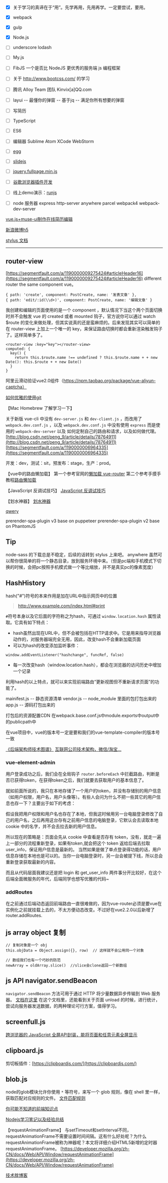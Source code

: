 
- [x] 关于学习的真谛在于“用”。先学再用，先用再学。一定要尝试，要用。
- [x] webpack
- [x] gulp
- [x] Node.js
- [ ] underscore lodash
- [ ] My.js
- [ ] FibJS 一个是否比 NodeJS 更优秀的服务端 js 编程框架
- [ ] 关于 http://www.bootcss.com/ 的学习
- [ ] 腾讯 Alloy Team 团队 Kinvix[a]QQ.com
- [ ] layui -- 最懂你的弹窗 -- 基于jq -- 满足你所有想要的弹窗
- [ ] 写简历
- [ ] TypeScript
- [ ] ES6
- [ ] 编辑器 Sublime Atom XCode WebStorm
- [ ] [egg](https://egghead.io/)
- [ ] [slidejs](http://slidesjs.com/)
- [ ] [jquery.fullpage.min.js](http://www.dowebok.com/demo/2014/77/)
- [ ] [谷歌浏览器插件开发](http://open.chrome.360.cn/extension_dev/overview.html)
- [ ] 线上demo演示：[runjs]()
- [ ] node 服务器 express http-server anywhere parcel webpack4 webpack-dev-server


[vue.js+muse-ui制作在线简历编辑](http://blog.csdn.net/YIDBoy/article/details/62045406)

[新浪微博h5](https://github.com/djyde/sinatine)

[stylus 文档](http://www.zhangxinxu.com/jq/stylus/)


-----

## router-view
[https://segmentfault.com/a/1190000009275424#articleHeader16](https://segmentfault.com/a/1190000009275424#articleHeader16)
different router the same component vue。
```
{ path: 'create', component: PostCreate, name: '发表文章' },
{ path: 'edit/:id(\\d+)', component: PostCreate, name: '编辑文章' }
```

我创建和编辑的页面使用的是一个 component ，默认情况下当这个两个页面切换时并不会触发 vue 的 created 或者 mounted 钩子，官方说你可以通过 watch $route 的变化来做处理，但其实说真的还是蛮麻烦的。后来发现其实可以简单的在 router-view 上加上一个唯一的 key，来保证路由切换时都会重新渲染触发钩子了。这样简单多了。
```
<router-view :key="key"></router-view>
computed: {
  key() {
    return this.$route.name !== undefined ? this.$route.name + + new Date(): this.$route + + new Date()
  }
}
```


阿里云滑动验证vue2.0组件（https://npm.taobao.org/package/vue-aliyun-captcha）


[如何优雅的使用git](https://juejin.im/post/5a54386af265da3e3b7a6317)

【Mac Homebrew 了解学习一下】

关于新版 vue-cli 中没有 `dev-server.js` 和 `dev-client.js` ，而改用了 `webpack.dev.conf.js` ，以及 `webpack.dev.conf.js` 中没有使用 `express` 而是使用的 `webpack-dev-server` 以及 如何定制自己的路由和请求，以及如何做代理。
[http://blog.csdn.net/peng_9/article/details/78764911](http://blog.csdn.net/peng_9/article/details/78764911)
[https://segmentfault.com/a/1190000006964335](https://segmentfault.com/a/1190000006964335)

开发：dev，测试：sit，预发布：stage，生产：prod。


【vue中的路由懒加载】
第一个参考官网的[懒加载 vue-router](https://router.vuejs.org/zh-cn/advanced/lazy-loading.html)
第二个参考手摸手教程[路由懒加载](https://segmentfault.com/a/1190000010043013#articleHeader1)

【JavaScript 反调试技巧】
[JavaScript 反调试技巧](http://www.freebuf.com/articles/system/163579.html)

【划水神器】
[划水神器](https://github.com/svenstaro/genact)

[qwery](https://github.com/ded/qwery)

prerender-spa-plugin v3 base on puppeteer
prerender-spa-plugin v2 base on PhantomJS

## Tip
node-sass 的下载总是不稳定，后续的话转到 stylus 上来吧。
anywhere 虽然可以帮你很简单的将一个静态目录，放到服务环境中来。（但是pc端和手机模式下切换的时候，会把pc按照手机模式做一个等比缩放，并不是真实pc的像素宽度）

## HashHistory
hash("#")符号的本来作用是加在URL中指示网页中的位置
> http://www.example.com/index.html#print

`#`符号本身以及它后面的字符称之为hash，可通过 `window.location.hash` 属性读取。它具有如下特点：
- hash虽然出现在URL中，但不会被包括在HTTP请求中。它是用来指导浏览器动作的，对服务器端完全无用，因此，改变hash不会重新加载页面
- 可以为hash的改变添加监听事件：
```
window.addEventListener("hashchange", funcRef, false)
```
- 每一次改变hash（window.location.hash），都会在浏览器的访问历史中增加一个记录

利用hash的以上特点，就可以来实现前端路由“更新视图但不重新请求页面”的功能了。



mainifest.js  --  静态资源清单
vendor.js  -- node_module 里面的包打包出来的
app.js -- 源码打包出来的

打包后的资源配置CDN
在webpack.base.conf.js中module.exports中output中的publicpath中

在vue项目中，vue的版本号一定是要和我们的vue-template-compiler的版本号一致

[《后端架构师技术图谱》](https://github.com/xingshaocheng/architect-awesome)
[互联网公司技术架构，微信/淘宝...](https://github.com/davideuler/architecture.of.internet-product)

### vue-element-admin
用户登录成功之后，我们会在全局钩子 `router.beforeEach` 中拦截路由，判断是否已获得token，在获得token之后，我们就要去获取用户的基本信息了。

就如前面所说的，我只在本地存储了一个用户的token，并没有存储别的用户信息（如用户权限，用户名，用户头像等）。有些人会问为什么不把一些其它的用户信息也存一下？主要出于如下的考虑：

假设我把用户权限和用户名也存在了本地，但我这时候用另一台电脑登录修改了自己的用户名，之后再用这台存有之前用户信息的电脑登录，它默认会去读取本地 cookie 中的名字，并不会去拉去新的用户信息。

所以现在的策略是：页面会先从 cookie 中查看是否存有 token，没有，就走一遍上一部分的流程重新登录，如果有token,就会把这个 token 返给后端去拉取user_info，保证用户信息是最新的。
当然如果是做了单点登录得功能的话，用户信息存储在本地也是可以的。当你一台电脑登录时，另一台会被提下线，所以总会重新登录获取最新的内容。

而且从代码层面我建议还是把 login 和 get_user_info 两件事分开比较好，在这个后端全面微服务的年代，后端同学也想写优雅的代码~


### addRoutes
在之前通过后端动态返回前端路由一直很难做的，因为vue-router必须是要vue在实例化之前就挂载上去的，不太方便动态改变。不过好在vue2.2.0以后新增了router.addRoutes.


## js array object 复制
```
// 复制对象是一个 obj
this.objData = Object.assign({}, row)  // 这样就不会公用同一个对象

// 数组我们也有一个巧妙的防范
newArray = oldArray.slice()  //slice会clone返回一个新数组
```

## js API navigator.sendBeacon
`navigator.sendBeacon` 方法可用于通过 HTTP 将少量数据异步传输到 Web 服务器。
[文档在这里](https://developer.mozilla.org/zh-CN/docs/Web/API/Navigator/sendBeacon)
在这个文档里，还能看到关于页面 unload 的时候，进行统计，尝试向服务器发送数据，的两种理论可行方案，值得学习。

## screenfull.js
[跨浏览器的 JavaScript 全屏API封装，能将页面和任意元素全屏显示](https://www.awesomes.cn/repo/sindresorhus/screenfull-js)

## clipboard.js
剪切板插件：[https://clipboardjs.com/](https://clipboardjs.com/)

## blob.js
node的glob模块允许你使用 `*` 等符号，来写一个 glob 规则，像在 shell 里一样，获取匹配对应规则的文件。
[文件匹配规则](https://github.com/isaacs/node-glob)

[你可能不知道的前端知识点](https://github.com/justjavac/the-front-end-knowledge-you-may-not-know)

[Nodejs学习笔记以及经验总结](https://github.com/chyingp/nodejs-learning-guide)


【requestAnimationFrame】
与setTimeout和setInterval不同，requestAnimationFrame不需要设置时间间隔。这有什么好处呢？为什么requestAnimationFrame被称为神器呢？本文将详细介绍HTML5新增的定时器requestAnimationFrame。
[https://developer.mozilla.org/zh-CN/docs/Web/API/Window/requestAnimationFrame](https://developer.mozilla.org/zh-CN/docs/Web/API/Window/requestAnimationFrame)

[技术胖博客](http://jspang.com/)








